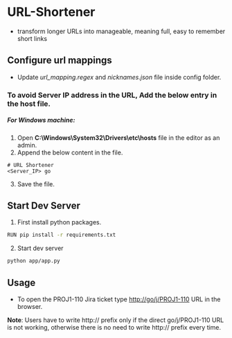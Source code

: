 # URL-Shortener #
* transform longer URLs into manageable, meaning full, easy to remember short links

## Configure url mappings
* Update _url_mapping.regex_ and _nicknames.json_ file inside config folder.

### To avoid Server IP address in the URL, Add the below entry in the host file. ####

##### For Windows machine: #####
1) Open **C:\Windows\System32\Drivers\etc\hosts** file in the editor as an admin.
2) Append the below content in the file.
```
# URL Shortener
<Server_IP> go
```
3) Save the file.

## Start Dev Server
1. First install python packages.
```bash
RUN pip install -r requirements.txt
```
2. Start dev server 
```bash
python app/app.py
```

## Usage ###
* To open the PROJ1-110 Jira ticket type [http://go/j/PROJ1-110](http://go/j/PROJ1-110) URL in the browser.


**Note**: Users have to write http:// prefix only if the direct go/j/PROJ1-110 URL is not working, otherwise there is no need to write http:// prefix every time.

